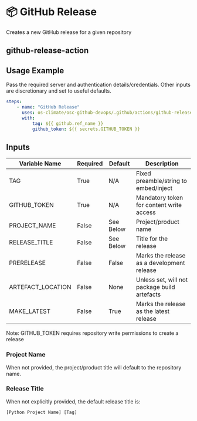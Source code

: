 <!--
[comment]: # SPDX-License-Identifier: Apache-2.0
[comment]: # SPDX-FileCopyrightText: 2024 The Linux Foundation
-->

# 📦 GitHub Release

Creates a new GitHub release for a given repository

## github-release-action

## Usage Example

Pass the required server and authentication details/credentials.
Other inputs are discretionary and set to useful defaults.

```yaml
steps:
    - name: "GitHub Release"
      uses: os-climate/osc-github-devops/.github/actions/github-release-action@main
      with:
          tag: ${{ github.ref_name }}
          github_token: ${{ secrets.GITHUB_TOKEN }}
```

## Inputs

<!-- markdownlint-disable MD013 -->

| Variable Name     | Required | Default   | Description                                  |
| ----------------- | -------- | --------- | -------------------------------------------- |
| TAG               | True     | N/A       | Fixed preamble/string to embed/inject        |
| GITHUB_TOKEN      | True     | N/A       | Mandatory token for content write access     |
| PROJECT_NAME      | False    | See Below | Project/product name                         |
| RELEASE_TITLE     | False    | See Below | Title for the release                        |
| PRERELEASE        | False    | False     | Marks the release as a development release   |
| ARTEFACT_LOCATION | False    | None      | Unless set, will not package build artefacts |
| MAKE_LATEST       | False    | True      | Marks the release as the latest release      |

<!-- markdownlint-enable MD013 -->

Note: GITHUB_TOKEN requires repository write permissions to create a release

### Project Name

When not provided, the project/product title will default to the repository name.

### Release Title

When not explicitly provided, the default release title is:

`[Python Project Name] [Tag]`
